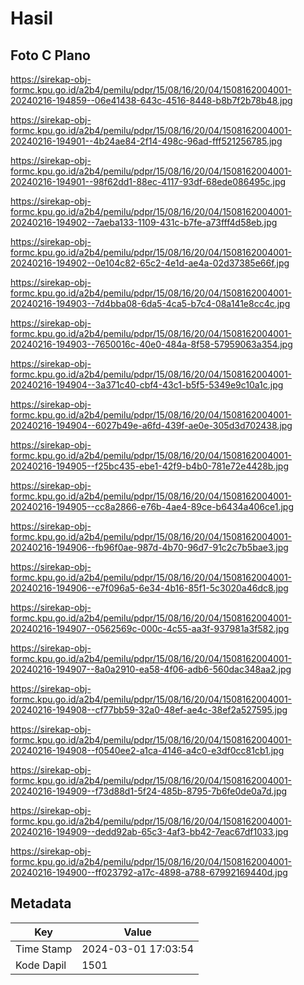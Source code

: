 # Hasil

## Foto C Plano

https://sirekap-obj-formc.kpu.go.id/a2b4/pemilu/pdpr/15/08/16/20/04/1508162004001-20240216-194859--06e41438-643c-4516-8448-b8b7f2b78b48.jpg

https://sirekap-obj-formc.kpu.go.id/a2b4/pemilu/pdpr/15/08/16/20/04/1508162004001-20240216-194901--4b24ae84-2f14-498c-96ad-fff521256785.jpg

https://sirekap-obj-formc.kpu.go.id/a2b4/pemilu/pdpr/15/08/16/20/04/1508162004001-20240216-194901--98f62dd1-88ec-4117-93df-68ede086495c.jpg

https://sirekap-obj-formc.kpu.go.id/a2b4/pemilu/pdpr/15/08/16/20/04/1508162004001-20240216-194902--7aeba133-1109-431c-b7fe-a73fff4d58eb.jpg

https://sirekap-obj-formc.kpu.go.id/a2b4/pemilu/pdpr/15/08/16/20/04/1508162004001-20240216-194902--0e104c82-65c2-4e1d-ae4a-02d37385e66f.jpg

https://sirekap-obj-formc.kpu.go.id/a2b4/pemilu/pdpr/15/08/16/20/04/1508162004001-20240216-194903--7d4bba08-6da5-4ca5-b7c4-08a141e8cc4c.jpg

https://sirekap-obj-formc.kpu.go.id/a2b4/pemilu/pdpr/15/08/16/20/04/1508162004001-20240216-194903--7650016c-40e0-484a-8f58-57959063a354.jpg

https://sirekap-obj-formc.kpu.go.id/a2b4/pemilu/pdpr/15/08/16/20/04/1508162004001-20240216-194904--3a371c40-cbf4-43c1-b5f5-5349e9c10a1c.jpg

https://sirekap-obj-formc.kpu.go.id/a2b4/pemilu/pdpr/15/08/16/20/04/1508162004001-20240216-194904--6027b49e-a6fd-439f-ae0e-305d3d702438.jpg

https://sirekap-obj-formc.kpu.go.id/a2b4/pemilu/pdpr/15/08/16/20/04/1508162004001-20240216-194905--f25bc435-ebe1-42f9-b4b0-781e72e4428b.jpg

https://sirekap-obj-formc.kpu.go.id/a2b4/pemilu/pdpr/15/08/16/20/04/1508162004001-20240216-194905--cc8a2866-e76b-4ae4-89ce-b6434a406ce1.jpg

https://sirekap-obj-formc.kpu.go.id/a2b4/pemilu/pdpr/15/08/16/20/04/1508162004001-20240216-194906--fb96f0ae-987d-4b70-96d7-91c2c7b5bae3.jpg

https://sirekap-obj-formc.kpu.go.id/a2b4/pemilu/pdpr/15/08/16/20/04/1508162004001-20240216-194906--e7f096a5-6e34-4b16-85f1-5c3020a46dc8.jpg

https://sirekap-obj-formc.kpu.go.id/a2b4/pemilu/pdpr/15/08/16/20/04/1508162004001-20240216-194907--0562569c-000c-4c55-aa3f-937981a3f582.jpg

https://sirekap-obj-formc.kpu.go.id/a2b4/pemilu/pdpr/15/08/16/20/04/1508162004001-20240216-194907--8a0a2910-ea58-4f06-adb6-560dac348aa2.jpg

https://sirekap-obj-formc.kpu.go.id/a2b4/pemilu/pdpr/15/08/16/20/04/1508162004001-20240216-194908--cf77bb59-32a0-48ef-ae4c-38ef2a527595.jpg

https://sirekap-obj-formc.kpu.go.id/a2b4/pemilu/pdpr/15/08/16/20/04/1508162004001-20240216-194908--f0540ee2-a1ca-4146-a4c0-e3df0cc81cb1.jpg

https://sirekap-obj-formc.kpu.go.id/a2b4/pemilu/pdpr/15/08/16/20/04/1508162004001-20240216-194909--f73d88d1-5f24-485b-8795-7b6fe0de0a7d.jpg

https://sirekap-obj-formc.kpu.go.id/a2b4/pemilu/pdpr/15/08/16/20/04/1508162004001-20240216-194909--dedd92ab-65c3-4af3-bb42-7eac67df1033.jpg

https://sirekap-obj-formc.kpu.go.id/a2b4/pemilu/pdpr/15/08/16/20/04/1508162004001-20240216-194900--ff023792-a17c-4898-a788-67992169440d.jpg


## Metadata

| Key        | Value               |
| ---------- | ------------------- |
| Time Stamp | 2024-03-01 17:03:54 |
| Kode Dapil | 1501                |



